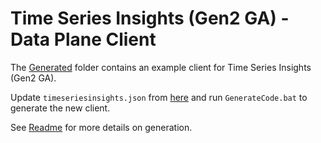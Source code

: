 # Time Series Insights (Gen2 GA) - Data Plane Client

The [Generated](Generated/) folder contains an example client for Time Series Insights (Gen2 GA).

Update `timeseriesinsights.json` from [here](https://github.com/Azure/azure-rest-api-specs/tree/master/specification/timeseriesinsights/data-plane/Microsoft.TimeSeriesInsights/stable/2020-07-31/timeseriesinsights.json) and run `GenerateCode.bat` to generate the new client.

See [Readme](azure-rest-api-specs/specification/timeseriesinsights/data-plane/readme.md) for more details on generation.
